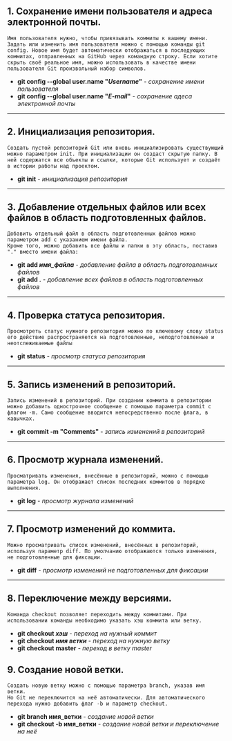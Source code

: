 
## 1. Сохранение имени пользователя и адреса электронной почты.  

    Имя пользователя нужно, чтобы привязывать коммиты к вашему имени. Задать или изменить имя пользователя можно с помощью команды git config. Новое имя будет автоматически отображаться в последующих коммитах, отправленных на GitHub через командную строку. Если хотите скрыть своё реальное имя, можно использовать в качестве имени пользователя Git произвольный набор символов.
* **git config --global user.name "*Username*"** - *сохранение имени пользователя*
* **git config --global user.name "*E-mail*"** - *сохранение адеса электронной почты*
***

## 2. Инициализация репозитория.
    Создать пустой репозиторий Git или вновь инициализировать существующий можно параметром init. При инициализации он создаст скрытую папку. В ней содержатся все объекты и ссылки, которые Git использует и создаёт в истории работы над проектом.

* **git init** - *инициализация репозитория*

****

## 3. Добавление отдельных файлов или всех файлов в область подготовленных файлов.
    Добавить отдельный файл в область подготовленных файлов можно параметром add с указанием имени файла.
    Кроме того, можно добавить все файлы и папки в эту область, поставив "." вместо имени файла:

* **git add *имя_файла*** - *добавление файла в область подготовленных файлов*
* **git add .** - *добавление всех файлов в область подготовленных файлов* 

****

## 4. Проверка статуса репозитория.
    Просмотреть статус нужного репозитория можно по ключевому слову status его действие распространяется на подготовленные, неподготовленные и неотслеживаемые файлы

* **git status** - *просмотр статуса репозитория*
****

## 5. Запись изменений в репозиторий.
    Запись изменений в репозиторий. При создании коммита в репозитории можно добавить однострочное сообщение с помощью параметра commit с флагом -m. Само сообщение вводится непосредственно после флага, в кавычках.
* **git commit -m "Comments"** - *запись изменений в репозиторий*
****

## 6. Просмотр журнала изменений.
    Просматривать изменения, внесённые в репозиторий, можно с помощью параметра log. Он отображает список последних коммитов в порядке выполнения.
* **git log** - *просмотр журнала изменений*
****

## 7. Просмотр изменений до коммита.
    Можно просматривать список изменений, внесённых в репозиторий, используя параметр diff. По умолчанию отображаются только изменения, не подготовленные для фиксации.
* **git diff** - *просмотр изменений не подготовленных для фиксации*
****
## 8. Переключение между версиями. 
    Команда checkout позволяет переходить между коммитами. При использовании команды необходимо указать хэш коммита или ветку.
* **git checkout _хэш_** - *переход на нужный коммит*
* **git checkout _имя ветки_** - *переход на нужную ветку*
* **git checkout master** - *переход в ветку master*

## 9. Создание новой ветки.
    Cоздать новую ветку можно с помощью параметра branch, указав имя ветки.
    Но Git не переключится на неё автоматически. Для автоматического перехода нужно добавить флаг -b и параметр checkout.
* **git branch имя_ветки** - *создание новой ветки*
* **git checkout -b имя_ветки** - *создание новой ветки и переключение на неё*


